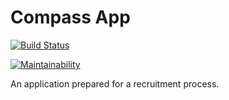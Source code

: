 # Compass App

[![Build Status](https://travis-ci.org/Szczepan87/compass.svg?branch=master)](https://travis-ci.org/Szczepan87/compass)

[![Maintainability](https://api.codeclimate.com/v1/badges/4bd6052c43b319d81680/maintainability)](https://codeclimate.com/github/Szczepan87/compass/maintainability)

An application prepared for a recruitment process. 
